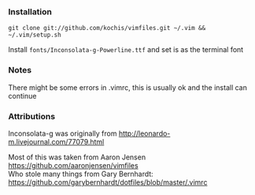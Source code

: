 ### Installation

`git clone git://github.com/kochis/vimfiles.git ~/.vim && ~/.vim/setup.sh`

Install `fonts/Inconsolata-g-Powerline.ttf` and set is as the terminal font

### Notes

There might be some errors in .vimrc, this is usually ok and the install can continue

### Attributions

Inconsolata-g was originally from http://leonardo-m.livejournal.com/77079.html

Most of this was taken from Aaron Jensen https://github.com/aaronjensen/vimfiles<br />
Who stole many things from Gary Bernhardt: https://github.com/garybernhardt/dotfiles/blob/master/.vimrc

